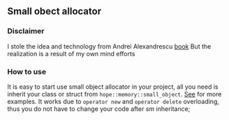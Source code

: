 ## Small obect allocator
### Disclaimer
I stole the idea and technology from Andrei Alexandrescu [book](http://index-of.co.uk/C++/C++%20Design%20Generic%20Programming%20and%20Design%20Patterns%20Applied.pdf)
But the realization is a result of my own mind efforts
### How to use
It is easy to start use small object allocator in your project, all you need is inherit your class or struct from ``hope::memory::small_object``.
[See](https://github.com/glensand/hope/blob/master/test/memory/sm_objects.h) for more examples.
It works due to ``operator new`` and ``operator delete`` overloading, thus you do not have to change your code after *sm* inheritance;
